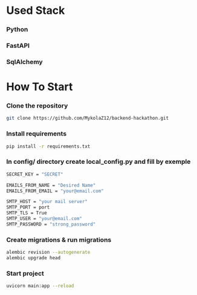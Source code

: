 # Used Stack
### Python
### FastAPI
### SqlAlchemy

# How To Start

### Clone the repository

```bash
git clone https://github.com/MykolaZ12/backend-hackathon.git
```

### Install requirements
```bash
pip install -r requirements.txt
```

### In config/ directory create local_config.py and fill by exemple
```bash
SECRET_KEY = "SECRET"

EMAILS_FROM_NAME = "Desired Name"
EMAILS_FROM_EMAIL = "your@email.com"

SMTP_HOST = "your mail server"
SMTP_PORT = port
SMTP_TLS = True
SMTP_USER = "your@email.com"
SMTP_PASSWORD = "strong_password"

```

### Create migrations & run migrations
```bash
alembic revision --autogenerate
alembic upgrade head
```

### Start project
```bash
uvicorn main:app --reload
```